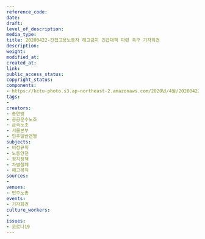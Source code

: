 ```yaml
---
reference_code: 
date: 
draft: 
level_of_description: 
media_type: 
title: 20200422-간접고용노동자 해고금지 긴급대책 마련 촉구 기자회견
description: 
weight: 
modified_at: 
created_at: 
link: 
public_access_status: 
copyright_status: 
components:
- https://kctu-photo.s3.ap-northeast-2.amazonaws.com/2020년/4월/20200422-간접고용노동자+해고금지+긴급대책+마련+촉구+기자회견/_CTU6556.jpg
tags:
- 
creators:
- 총연맹
- 공공운수노조
- 금속노조
- 서울본부
- 민주일반연맹
subjects:
- 비정규직
- 노동안전
- 정치정책
- 차별철폐
- 해고복직
sources:
- 
venues:
- 민주노총
events:
- 기자회견
culture_workers:
- 
issues:
- 코로나19
---
```

